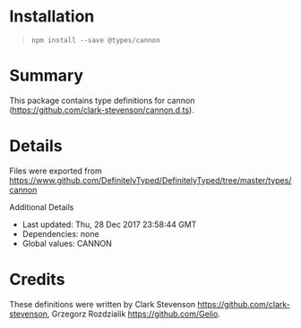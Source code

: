# Installation
> `npm install --save @types/cannon`

# Summary
This package contains type definitions for cannon (https://github.com/clark-stevenson/cannon.d.ts).

# Details
Files were exported from https://www.github.com/DefinitelyTyped/DefinitelyTyped/tree/master/types/cannon

Additional Details
 * Last updated: Thu, 28 Dec 2017 23:58:44 GMT
 * Dependencies: none
 * Global values: CANNON

# Credits
These definitions were written by Clark Stevenson <https://github.com/clark-stevenson>, Grzegorz Rozdzialik <https://github.com/Gelio>.
